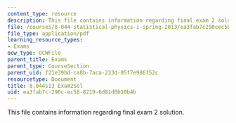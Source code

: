 ```yaml
---
content_type: resource
description: This file contains information regarding final exam 2 solution.
file: /courses/8-044-statistical-physics-i-spring-2013/ea3fab7c290cec5882196d81d0b10b4b_MIT8_044S13_E2s.pdf
file_type: application/pdf
learning_resource_types:
- Exams
ocw_type: OCWFile
parent_title: Exams
parent_type: CourseSection
parent_uid: f21e39bd-ca8b-7aca-233d-05f7e986f52c
resourcetype: Document
title: 8.044s13 Exam2Sol
uid: ea3fab7c-290c-ec58-8219-6d81d0b10b4b
---
```

This file contains information regarding final exam 2 solution.

